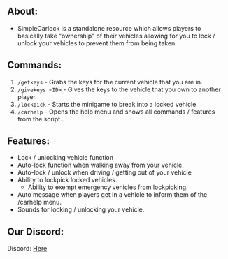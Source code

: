 ## About:
- SimpleCarlock is a standalone resource which allows players to basically take "ownership" of their vehicles allowing for you to lock / unlock your vehicles to prevent them from being taken.

## Commands:
1. ``/getkeys`` - Grabs the keys for the current vehicle that you are in. 
2. ``/givekeys <ID>`` - Gives the keys to the vehicle that you own to another player. 
3. ``/lockpick`` -  Starts the minigame to break into a locked vehicle.
4. ``/carhelp`` - Opens the help menu and shows all commands / features from the script..

## Features:
- Lock / unlocking vehicle function 
- Auto-lock function when walking away from your vehicle.
- Auto-lock / unlock when driving / getting out of your vehicle 
- Ability to lockpick locked vehicles.
    - Ability to exempt emergency vehicles from lockpicking.
- Auto message when players get in a vehicle to inform them of the /carhelp menu. 
- Sounds for locking / unlocking your vehicle. 

## Our Discord:
Discord: [Here](https://discord.gg/UwcwpquY9K)

